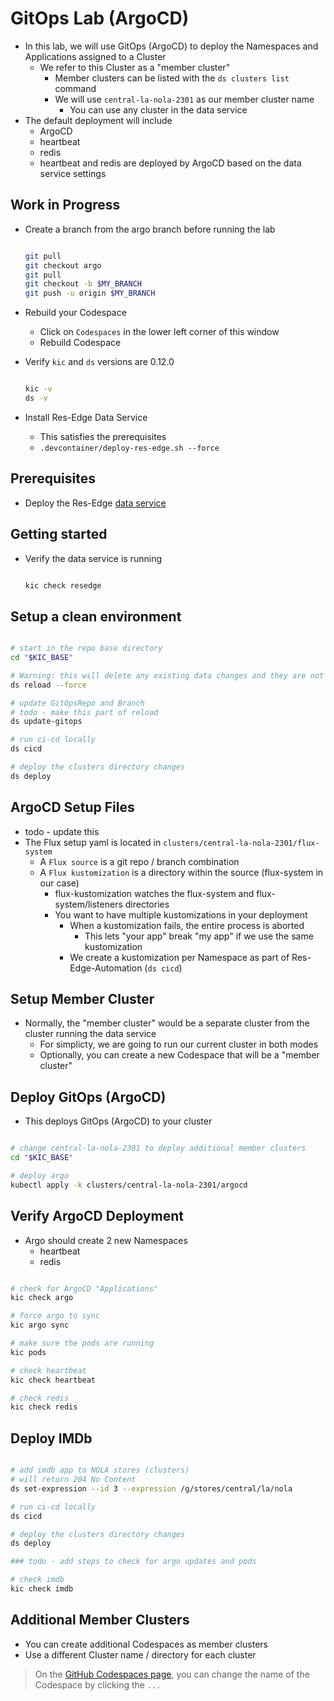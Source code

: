 # GitOps Lab (ArgoCD)

- In this lab, we will use GitOps (ArgoCD) to deploy the Namespaces and Applications assigned to a Cluster
  - We refer to this Cluster as a "member cluster"
    - Member clusters can be listed with the `ds clusters list` command
    - We will use `central-la-nola-2301` as our member cluster name
      - You can use any cluster in the data service
- The default deployment will include
  - ArgoCD
  - heartbeat
  - redis
  - heartbeat and redis are deployed by ArgoCD based on the data service settings

## Work in Progress

- Create a branch from the argo branch before running the lab

  ```bash

  git pull
  git checkout argo
  git pull
  git checkout -b $MY_BRANCH
  git push -u origin $MY_BRANCH

  ```

- Rebuild your Codespace
  - Click on `Codespaces` in the lower left corner of this window
  - Rebuild Codespace

- Verify `kic` and `ds` versions are 0.12.0

  ```bash

  kic -v
  ds -v

  ```

- Install Res-Edge Data Service
  - This satisfies the prerequisites
  - `.devcontainer/deploy-res-edge.sh --force`

## Prerequisites

- Deploy the Res-Edge [data service](./deploy-res-edge.md)

## Getting started

- Verify the data service is running

  ```bash

  kic check resedge

  ```

## Setup a clean environment

```bash

# start in the repo base directory
cd "$KIC_BASE"

# Warning: this will delete any existing data changes and they are not recoverable
ds reload --force

# update GitOpsRepo and Branch
# todo - make this part of reload
ds update-gitops

# run ci-cd locally
ds cicd

# deploy the clusters directory changes
ds deploy

```

## ArgoCD Setup Files

- todo - update this
- The Flux setup yaml is located in `clusters/central-la-nola-2301/flux-system`
  - A `Flux source` is a git repo / branch combination
  - A `Flux kustomization` is a directory within the source (flux-system in our case)
    - flux-kustomization watches the flux-system and flux-system/listeners directories
    - You want to have multiple kustomizations in your deployment
      - When a kustomization fails, the entire process is aborted
        - This lets "your app" break "my app" if we use the same kustomization
      - We create a kustomization per Namespace as part of Res-Edge-Automation (`ds cicd`)

## Setup Member Cluster

- Normally, the "member cluster" would be a separate cluster from the cluster running the data service
  - For simplicty, we are going to run our current cluster in both modes
  - Optionally, you can create a new Codespace that will be a "member cluster"

## Deploy GitOps (ArgoCD)

- This deploys GitOps (ArgoCD) to your cluster

```bash

# change central-la-nola-2301 to deploy additional member clusters
cd "$KIC_BASE"

# deploy argo
kubectl apply -k clusters/central-la-nola-2301/argocd

```

## Verify ArgoCD Deployment

- Argo should create 2 new Namespaces
  - heartbeat
  - redis

```bash

# check for ArgoCD "Applications"
kic check argo

# force argo to sync
kic argo sync

# make sure the pods are running
kic pods

# check heartbeat
kic check heartbeat

# check redis
kic check redis

```

## Deploy IMDb

```bash

# add imdb app to NOLA stores (clusters)
# will return 204 No Content
ds set-expression --id 3 --expression /g/stores/central/la/nola

# run ci-cd locally
ds cicd

# deploy the clusters directory changes
ds deploy

### todo - add steps to check for argo updates and pods

# check imdb
kic check imdb

```

## Additional Member Clusters

- You can create additional Codespaces as member clusters
- Use a different Cluster name / directory for each cluster

> On the [GitHub Codespaces page](https://github.com/codespaces), you can change the name of the Codespace by clicking the `...`
